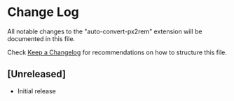 # Change Log

All notable changes to the "auto-convert-px2rem" extension will be documented in this file.

Check [Keep a Changelog](http://keepachangelog.com/) for recommendations on how to structure this file.

## [Unreleased]

- Initial release